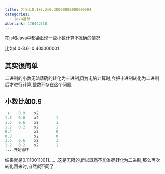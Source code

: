 ```yaml
---
title: 为什么0.1+0.2=0.30000000000000004
categories:
  - java基础
abbrlink: 476442518
---
```



在js和Java中都会出现一些小数计算不准确的情况

比如4.0-3.6=0.400000001

<!--more-->

## 其实很简单

二进制的小数无法精确的转化为十进制,因为电脑计算时,会把十进制转化为二进制后才进行计算,整数不存在这个问题,

## 小数比如0.9

```java
 ↓    0.9    x2          
1.8   0.8    x2        1
1.6   0.6    x2        1
1.2   0.2    x2        1
0.4          x2        0
0.8          x2        0
1.6   0.6    x2        1
1.2   0.2    x2        1
....开始循环
```

结果就是0.11100110011.......这是无限的,所以既然不能准确转化为二进制,那么再次转化回来时,自然就不同了

